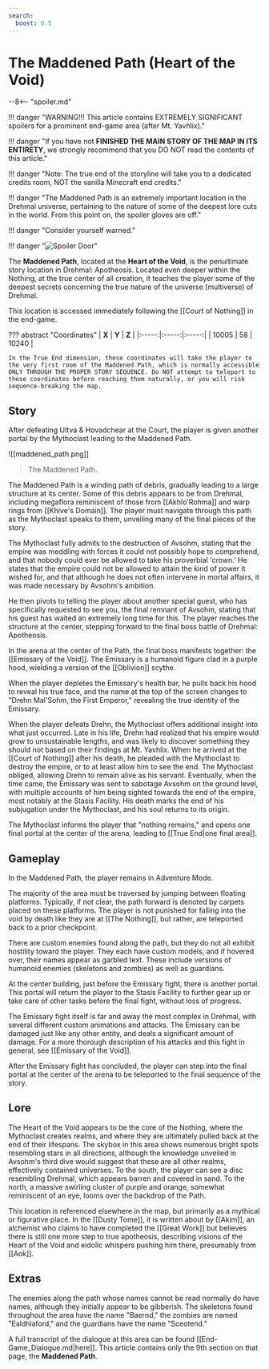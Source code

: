 ```yaml
---
search:
  boost: 0.5
---
```


# The Maddened Path (Heart of the Void)

--8<-- "spoiler.md"

!!! danger "WARNING!!! This article contains EXTREMELY SIGNIFICANT spoilers for a prominent end-game area (after Mt. Yavhlix)."

!!! danger "If you have not **FINISHED THE MAIN STORY OF THE MAP IN ITS ENTIRETY**, we strongly recommend that you DO NOT read the contents of this article."

!!! danger "Note: The true end of the storyline will take you to a dedicated credits room, NOT the vanilla Minecraft end credits."

!!! danger "The Maddened Path is an extremely important location in the Drehmal universe, pertaining to the nature of some of the deepest lore cuts in the world. From this point on, the spoiler gloves are off."

!!! danger "Consider yourself warned."

!!! danger "![Spoiler Door](/assets/img/spoiler_door.png)"

The **Maddened Path**, located at the **Heart of the Void**, is the penultimate story location in Drehmal: Apotheosis. Located even deeper within the Nothing, at the true center of all creation, it teaches the player some of the deepest secrets concerning the true nature of the universe (multiverse) of Drehmal.

This location is accessed immediately following the [[Court of Nothing]] in the end-game.

??? abstract "Coordinates"
    | **X** | **Y** | **Z** |
    |:-----:|:-----:|:-----:|
    | 10005   |  58    | 10240  |

    In the True End dimension, these coordinates will take the player to the very first room of the Maddened Path, which is normally accessible ONLY THROUGH THE PROPER STORY SEQUENCE. Do NOT attempt to teleport to these coordinates before reaching them naturally, or you will risk sequence-breaking the map.

## Story
After defeating Ultva & Hovadchear at the Court, the player is given another portal by the Mythoclast leading to the Maddened Path. 

![[maddened_path.png]]
> The Maddened Path.

The Maddened Path is a winding path of debris, gradually leading to a large structure at its center. Some of this debris appears to be from Drehmal, including megaflora reminiscent of those from [[Akhlo'Rohma]] and warp rings from [[Khive's Domain]]. The player must navigate through this path as the Mythoclast speaks to them, unveiling many of the final pieces of the story.

The Mythoclast fully admits to the destruction of Avsohm, stating that the empire was meddling with forces it could not possibly hope to comprehend, and that nobody could ever be allowed to take his proverbial 'crown.' He states that the empire could not be allowed to attain the kind of power it wished for, and that although he does not often intervene in mortal affairs, it was made necessary by Avsohm's ambition.

He then pivots to telling the player about another special guest, who has specifically requested to see you, the final remnant of Avsohm, stating that his guest has waited an extremely long time for this. The player reaches the structure at the center, stepping forward to the final boss battle of Drehmal: Apotheosis.

In the arena at the center of the Path, the final boss manifests together: the [[Emissary of the Void]]. The Emissary is a humanoid figure clad in a purple hood, wielding a version of the [[Oblivion]] scythe. 

When the player depletes the Emissary's health bar, he pulls back his hood to reveal his true face, and the name at the top of the screen changes to "Drehn Mal'Sohm, the First Emperor," revealing the true identity of the Emissary.

When the player defeats Drehn, the Mythoclast offers additional insight into what just occurred. Late in his life, Drehn had realized that his empire would grow to unsustainable lengths, and was likely to discover something they should not based on their findings at Mt. Yavhlix. When he arrived at the [[Court of Nothing]] after his death, he pleaded with the Mythoclast to destroy the empire, or to at least allow him to see the end. The Mythoclast obliged, allowing Drehn to remain alive as his servant. Eventually, when the time came, the Emissary was sent to sabotage Avsohm on the ground level, with multiple accounts of him being sighted towards the end of the empire, most notably at the Stasis Facility. His death marks the end of his subjugation under the Mythoclast, and his soul returns to its origin.

The Mythoclast informs the player that "nothing remains," and opens one final portal at the center of the arena, leading to [[True End|one final area]].

## Gameplay
In the Maddened Path, the player remains in Adventure Mode. 

The majority of the area must be traversed by jumping between floating platforms. Typically, if not clear, the path forward is denoted by carpets placed on these platforms. The player is not punished for falling into the void by death like they are at [[The Nothing]], but rather, are teleported back to a prior checkpoint.

There are custom enemies found along the path, but they do not all exhibit hostility toward the player. They each have custom models, and if hovered over, their names appear as garbled text. These include versions of humanoid enemies (skeletons and zombies) as well as guardians.

At the center building, just before the Emissary fight, there is another portal. This portal will return the player to the Stasis Facility to further gear up or take care of other tasks before the final fight, without loss of progress. 

The Emissary fight itself is far and away the most complex in Drehmal, with several different custom animations and attacks. The Emissary can be damaged just like any other entity, and deals a significant amount of damage. For a more thorough description of his attacks and this fight in general, see [[Emissary of the Void]].

After the Emissary fight has concluded, the player can step into the final portal at the center of the arena to be teleported to the final sequence of the story.

## Lore
The Heart of the Void appears to be the core of the Nothing, where the Mythoclast creates realms, and where they are ultimately pulled back at the end of their lifespans. The skybox in this area shows numerous bright spots resembling stars in all directions, although the knowledge unveiled in Avsohm's third dive would suggest that these are all other realms, effectively contained universes. To the south, the player can see a disc resembling Drehmal, which appears barren and covered in sand. To the north, a massive swirling cluster of purple and orange, somewhat reminiscent of an eye, looms over the backdrop of the Path.

This location is referenced elsewhere in the map, but primarily as a mythical or figurative place. In the [[Dusty Tome]], it is written about by [[Akim]], an alchemist who claims to have completed the [[Great Work]] but believes there is still one more step to true apotheosis, describing visions of the Heart of the Void and eidolic whispers pushing him there, presumably from [[Aok]].

## Extras
The enemies along the path whose names cannot be read normally do have names, although they initially appear to be gibberish. The skeletons found throughout the area have the name "Baernd," the zombies are named "Ealdhlaford," and the guardians have the name "Sceotend."

A full transcript of the dialogue at this area can be found [[End-Game_Dialogue.md|here]]. This article contains only the 9th section on that page, the **Maddened Path**.

